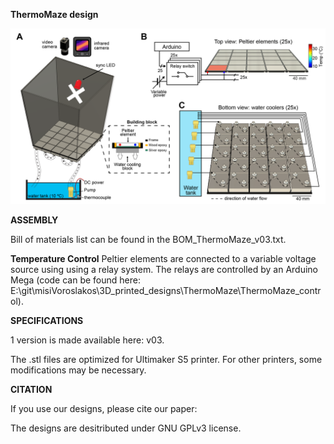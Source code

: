 **ThermoMaze design**

![alt text](https://github.com/misiVoroslakos/3D_printed_designs/blob/376d92594825446e2867013ccad1e00c4d38f8a6/ThermoMaze/ThermoMaze_v03.png)

**ASSEMBLY**

Bill of materials list can be found in the BOM_ThermoMaze_v03.txt.


**Temperature Control**
Peltier elements are connected to a variable voltage source using using a relay system. The relays are controlled by an Arduino Mega (code can be found here: E:\git\misiVoroslakos\3D_printed_designs\ThermoMaze\ThermoMaze_control).


**SPECIFICATIONS**

1 version is made available here: v03.

The .stl files are optimized for Ultimaker S5 printer. For other printers, some modifications may be necessary.


**CITATION**

If you use our designs, please cite our paper:


The designs are desitributed under GNU GPLv3 license.
